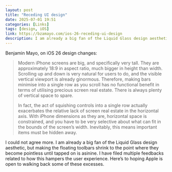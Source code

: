 ```yaml
---
layout: post
title: "Receding UI design"
date: 2025-07-01 19:51
categories: [Links]
tags: [design, iOS]
link: https://bzamayo.com/ios-26-receding-ui-design
description: I am already a big fan of the Liquid Glass design aesthetic, but making the floating toolbars shrink to the point where they become pointless until tapped on is asinine.
---
```


Benjamin Mayo, on iOS 26 design changes:

>Modern iPhone screens are big, and specifically very tall. They are approximately 18:9 in aspect ratio, much bigger in height than width. Scrolling up and down is very natural for users to do, and the visible vertical viewport is already ginormous. Therefore, making bars minimise into a single row as you scroll has no functional benefit in terms of utilising precious screen real estate. There is always plenty of vertical space to spare.
>
>In fact, the act of squishing controls into a single row actually exacerbates the relative lack of screen real estate in the horizontal axis. With iPhone dimensions as they are, horizontal space is constrained, and you have to be very selective about what can fit in the bounds of the screen’s width. Inevitably, this means important items must be hidden away.

I could not agree more. I am already a big fan of the Liquid Glass design aesthetic, but making the floating toolbars shrink to the point where they become pointless until tapped on is asinine. I have filed multiple feedbacks related to how this hampers the user experience. Here’s to hoping Apple is open to walking back some of these excesses.
